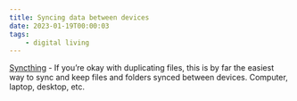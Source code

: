 ```yaml
---
title: Syncing data between devices
date: 2023-01-19T00:00:03
tags:
    - digital living
---
```

[Syncthing](https://syncthing.net/) - If you’re okay with duplicating files, this is by far the easiest way to sync and keep files and folders synced between devices. Computer, laptop, desktop, etc.




